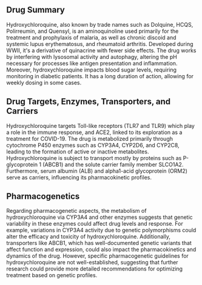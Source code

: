 ## Drug Summary
Hydroxychloroquine, also known by trade names such as Dolquine, HCQS, Polirreumin, and Quensyl, is an aminoquinoline used primarily for the treatment and prophylaxis of malaria, as well as chronic discoid and systemic lupus erythematosus, and rheumatoid arthritis. Developed during WWII, it's a derivative of quinacrine with fewer side effects. The drug works by interfering with lysosomal activity and autophagy, altering the pH necessary for processes like antigen presentation and inflammation. Moreover, hydroxychloroquine impacts blood sugar levels, requiring monitoring in diabetic patients. It has a long duration of action, allowing for weekly dosing in some cases.

## Drug Targets, Enzymes, Transporters, and Carriers
Hydroxychloroquine targets Toll-like receptors (TLR7 and TLR9) which play a role in the immune response, and ACE2, linked to its exploration as a treatment for COVID-19. The drug is metabolized primarily through cytochrome P450 enzymes such as CYP3A4, CYP2D6, and CYP2C8, leading to the formation of active or inactive metabolites. Hydroxychloroquine is subject to transport mostly by proteins such as P-glycoprotein 1 (ABCB1) and the solute carrier family member SLCO1A2. Furthermore, serum albumin (ALB) and alpha1-acid glycoprotein (ORM2) serve as carriers, influencing its pharmacokinetic profiles.

## Pharmacogenetics
Regarding pharmacogenetic aspects, the metabolism of hydroxychloroquine via CYP3A4 and other enzymes suggests that genetic variability in these enzymes could affect drug levels and response. For example, variations in CYP3A4 activity due to genetic polymorphisms could alter the efficacy and toxicity of hydroxychloroquine. Additionally, transporters like ABCB1, which has well-documented genetic variants that affect function and expression, could also impact the pharmacokinetics and dynamics of the drug. However, specific pharmacogenetic guidelines for hydroxychloroquine are not well-established, suggesting that further research could provide more detailed recommendations for optimizing treatment based on genetic profiles.